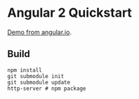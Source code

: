 # Angular 2 Quickstart

[Demo from angular.io](https://angular.io/docs/js/latest/quickstart.html).

## Build

    npm install
    git submodule init
    git submodule update
    http-server # npm package
